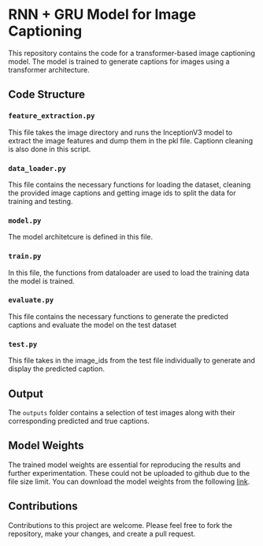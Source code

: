 # RNN + GRU Model for Image Captioning

This repository contains the code for a transformer-based image captioning model. The model is trained to generate captions for images using a transformer architecture.

## Code Structure

### `feature_extraction.py`

This file takes the image directory and runs the InceptionV3 model to extract the image features and dump them in the pkl file. Captionn cleaning is also done in this script.

### `data_loader.py`

This file contains the necessary functions for loading the dataset, cleaning the provided image captions and getting image ids to split the data for training and testing.

### `model.py`

The model architetcure is defined in this file.

### `train.py`

In this file, the functions from dataloader are used to load the training data the model is trained.

### `evaluate.py`

This file contains the necessary functions to generate the predicted captions and evaluate the model on the test dataset

### `test.py`

This file takes in the image_ids from the test file individually to generate and display the predicted caption.

## Output

The `outputs` folder contains a selection of test images along with their corresponding predicted and true captions.

## Model Weights

The trained model weights are essential for reproducing the results and further experimentation. These could not be uploaded to github due to the file size limit. You can download the model weights from the following [link](https://drive.google.com/drive/folders/1XjiCD8myubTP5rMH38FVGbuLdLmKtr6x?usp=drive_link).

## Contributions

Contributions to this project are welcome. Please feel free to fork the repository, make your changes, and create a pull request.

